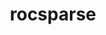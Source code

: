 ---
title: "rocsparse"
layout: cache
categories: [package, develop]
meta: {"compilers": ["gcc@11.4.0", "gcc@13.2.0"], "num_specs": 25, "num_specs_by_stack": {"e4s": 19, "ml-linux-x86_64-rocm": 6, "root": 25}, "oss": ["ubuntu22.04", "ubuntu24.04"], "platforms": ["linux"], "stacks": ["e4s", "ml-linux-x86_64-rocm", "root"], "targets": ["x86_64_v3"], "versions": ["6.3.3", "6.4.3", "7.0.0"]}
spec_details: [{"compiler": "gcc@13.2.0", "hash": "4ke6cfkvv32eyucq7a7lqkua2wn6xsf3", "os": "ubuntu24.04", "platform": "linux", "size": "-", "stacks": ["ml-linux-x86_64-rocm", "root"], "target": "x86_64_v3", "variants": ["amdgpu_target:=gfx90a", "~asan", "build_system=cmake", "build_type=Release", "generator=make", "~ipo", "~test"], "versions": ["6.4.3"]}, {"compiler": "gcc@13.2.0", "hash": "55umdl4duntgl6m74lkt6rpaa3hp6zzy", "os": "ubuntu24.04", "platform": "linux", "size": "-", "stacks": ["ml-linux-x86_64-rocm", "root"], "target": "x86_64_v3", "variants": ["amdgpu_target:=gfx90a", "~asan", "build_system=cmake", "build_type=Release", "generator=make", "~ipo", "~test"], "versions": ["6.3.3"]}, {"compiler": "gcc@13.2.0", "hash": "5ynt3hz56dyxauqirj2nuprpsiyhj3r4", "os": "ubuntu24.04", "platform": "linux", "size": "-", "stacks": ["ml-linux-x86_64-rocm", "root"], "target": "x86_64_v3", "variants": ["amdgpu_target:=gfx90a", "~asan", "build_system=cmake", "build_type=Release", "generator=make", "~ipo", "~test"], "versions": ["6.4.3"]}, {"compiler": "gcc@11.4.0", "hash": "7b4tmbkcegsotsenfksumjmlc7ftfbkc", "os": "ubuntu22.04", "platform": "linux", "size": "-", "stacks": ["e4s", "root"], "target": "x86_64_v3", "variants": ["amdgpu_target:=auto", "~asan", "build_system=cmake", "build_type=Release", "generator=make", "~ipo", "~test"], "versions": ["6.4.3"]}, {"compiler": "gcc@13.2.0", "hash": "bxxxd7capvdgha62optzzvijdgfw5kt5", "os": "ubuntu24.04", "platform": "linux", "size": "-", "stacks": ["ml-linux-x86_64-rocm", "root"], "target": "x86_64_v3", "variants": ["amdgpu_target:=gfx90a", "~asan", "build_system=cmake", "build_type=Release", "generator=make", "~ipo", "~test"], "versions": ["6.3.3"]}, {"compiler": "gcc@11.4.0", "hash": "czb5grj7pkrnzujlj5seuon6tb6g2tpf", "os": "ubuntu22.04", "platform": "linux", "size": "-", "stacks": ["e4s", "root"], "target": "x86_64_v3", "variants": ["amdgpu_target:=auto", "~asan", "build_system=cmake", "build_type=Release", "generator=make", "~ipo", "~test"], "versions": ["7.0.0"]}, {"compiler": "gcc@13.2.0", "hash": "gpcmmcnoh7iro6dplhhymfojzpuaubb7", "os": "ubuntu24.04", "platform": "linux", "size": "-", "stacks": ["ml-linux-x86_64-rocm", "root"], "target": "x86_64_v3", "variants": ["amdgpu_target:=gfx90a", "~asan", "build_system=cmake", "build_type=Release", "generator=make", "~ipo", "~test"], "versions": ["6.3.3"]}, {"compiler": "gcc@11.4.0", "hash": "h3tvrv7qf22lqdd52cw4uojyimpu6dti", "os": "ubuntu22.04", "platform": "linux", "size": "-", "stacks": ["e4s", "root"], "target": "x86_64_v3", "variants": ["amdgpu_target:=auto", "~asan", "build_system=cmake", "build_type=Release", "generator=make", "~ipo", "~test"], "versions": ["6.4.3"]}, {"compiler": "gcc@13.2.0", "hash": "hjbofyau34do5kofka4kq3ozgk6vdtes", "os": "ubuntu24.04", "platform": "linux", "size": "-", "stacks": ["ml-linux-x86_64-rocm", "root"], "target": "x86_64_v3", "variants": ["amdgpu_target:=gfx90a", "~asan", "build_system=cmake", "build_type=Release", "generator=make", "~ipo", "~test"], "versions": ["6.4.3"]}, {"compiler": "gcc@11.4.0", "hash": "ikdq3omcf36rzi5uobc2httakws4pqvd", "os": "ubuntu22.04", "platform": "linux", "size": "-", "stacks": ["e4s", "root"], "target": "x86_64_v3", "variants": ["amdgpu_target:=auto", "~asan", "build_system=cmake", "build_type=Release", "generator=make", "~ipo", "~test"], "versions": ["6.4.3"]}, {"compiler": "gcc@11.4.0", "hash": "injvj6extvekpi72ef45evswgn3vkrgk", "os": "ubuntu22.04", "platform": "linux", "size": "-", "stacks": ["e4s", "root"], "target": "x86_64_v3", "variants": ["amdgpu_target:=auto", "~asan", "build_system=cmake", "build_type=Release", "generator=make", "~ipo", "~test"], "versions": ["7.0.0"]}, {"compiler": "gcc@11.4.0", "hash": "jyj5ccdhbe257taf4tablhkyua3ehidm", "os": "ubuntu22.04", "platform": "linux", "size": "-", "stacks": ["e4s", "root"], "target": "x86_64_v3", "variants": ["amdgpu_target:=auto", "~asan", "build_system=cmake", "build_type=Release", "generator=make", "~ipo", "~test"], "versions": ["7.0.0"]}, {"compiler": "gcc@11.4.0", "hash": "mpb4phgs5ciiihd2ytbiuhurd2tu5xwa", "os": "ubuntu22.04", "platform": "linux", "size": "-", "stacks": ["e4s", "root"], "target": "x86_64_v3", "variants": ["amdgpu_target:=auto", "~asan", "build_system=cmake", "build_type=Release", "generator=make", "~ipo", "~test"], "versions": ["7.0.0"]}, {"compiler": "gcc@11.4.0", "hash": "n3fnuxyjzkkybjsacydn7beoa6riw2sg", "os": "ubuntu22.04", "platform": "linux", "size": "-", "stacks": ["e4s", "root"], "target": "x86_64_v3", "variants": ["amdgpu_target:=auto", "~asan", "build_system=cmake", "build_type=Release", "generator=make", "~ipo", "~test"], "versions": ["6.4.3"]}, {"compiler": "gcc@11.4.0", "hash": "qqjnkfe2etb2q4yxdnl5s6iun3tklghm", "os": "ubuntu22.04", "platform": "linux", "size": "-", "stacks": ["e4s", "root"], "target": "x86_64_v3", "variants": ["amdgpu_target:=auto", "~asan", "build_system=cmake", "build_type=Release", "generator=make", "~ipo", "~test"], "versions": ["6.4.3"]}, {"compiler": "gcc@11.4.0", "hash": "qx32f7eml4vdc6noielyhir2tnjwh4lt", "os": "ubuntu22.04", "platform": "linux", "size": "-", "stacks": ["e4s", "root"], "target": "x86_64_v3", "variants": ["amdgpu_target:=auto", "~asan", "build_system=cmake", "build_type=Release", "generator=make", "~ipo", "~test"], "versions": ["7.0.0"]}, {"compiler": "gcc@11.4.0", "hash": "r44mkh4te42xinkrkcbzikqwbdfqvdph", "os": "ubuntu22.04", "platform": "linux", "size": "-", "stacks": ["e4s", "root"], "target": "x86_64_v3", "variants": ["amdgpu_target:=auto", "~asan", "build_system=cmake", "build_type=Release", "generator=make", "~ipo", "~test"], "versions": ["6.4.3"]}, {"compiler": "gcc@11.4.0", "hash": "r6d6whkcmeju6ddfriqvqev4xdbo7fb2", "os": "ubuntu22.04", "platform": "linux", "size": "-", "stacks": ["e4s", "root"], "target": "x86_64_v3", "variants": ["amdgpu_target:=auto", "~asan", "build_system=cmake", "build_type=Release", "generator=make", "~ipo", "~test"], "versions": ["6.4.3"]}, {"compiler": "gcc@11.4.0", "hash": "rcwctg7qc6bdobaanteg6ziab625o4gu", "os": "ubuntu22.04", "platform": "linux", "size": "-", "stacks": ["e4s", "root"], "target": "x86_64_v3", "variants": ["amdgpu_target:=auto", "~asan", "build_system=cmake", "build_type=Release", "generator=make", "~ipo", "~test"], "versions": ["7.0.0"]}, {"compiler": "gcc@11.4.0", "hash": "uksywmgiqctmignvboofzw2qlatfk3ew", "os": "ubuntu22.04", "platform": "linux", "size": "-", "stacks": ["e4s", "root"], "target": "x86_64_v3", "variants": ["amdgpu_target:=auto", "~asan", "build_system=cmake", "build_type=Release", "generator=make", "~ipo", "~test"], "versions": ["6.4.3"]}, {"compiler": "gcc@11.4.0", "hash": "v5ub7skdzvi5vin7aftqflrzlui3exrt", "os": "ubuntu22.04", "platform": "linux", "size": "-", "stacks": ["e4s", "root"], "target": "x86_64_v3", "variants": ["amdgpu_target:=auto", "~asan", "build_system=cmake", "build_type=Release", "generator=make", "~ipo", "~test"], "versions": ["6.4.3"]}, {"compiler": "gcc@11.4.0", "hash": "whx3aj3wd3muyh2h7jgam2u5l4biyne4", "os": "ubuntu22.04", "platform": "linux", "size": "-", "stacks": ["e4s", "root"], "target": "x86_64_v3", "variants": ["amdgpu_target:=auto", "~asan", "build_system=cmake", "build_type=Release", "generator=make", "~ipo", "~test"], "versions": ["6.4.3"]}, {"compiler": "gcc@11.4.0", "hash": "wwkc3gouacluc476qd57fwgp3sgchkb5", "os": "ubuntu22.04", "platform": "linux", "size": "-", "stacks": ["e4s", "root"], "target": "x86_64_v3", "variants": ["amdgpu_target:=auto", "~asan", "build_system=cmake", "build_type=Release", "generator=make", "~ipo", "~test"], "versions": ["6.4.3"]}, {"compiler": "gcc@11.4.0", "hash": "xokdymgjjncaihi4fwila5u55obnhzes", "os": "ubuntu22.04", "platform": "linux", "size": "-", "stacks": ["e4s", "root"], "target": "x86_64_v3", "variants": ["amdgpu_target:=auto", "~asan", "build_system=cmake", "build_type=Release", "generator=make", "~ipo", "~test"], "versions": ["6.4.3"]}, {"compiler": "gcc@11.4.0", "hash": "xp4dr5frqfxs54uxwlzawrorvupiwiue", "os": "ubuntu22.04", "platform": "linux", "size": "-", "stacks": ["e4s", "root"], "target": "x86_64_v3", "variants": ["amdgpu_target:=auto", "~asan", "build_system=cmake", "build_type=Release", "generator=make", "~ipo", "~test"], "versions": ["6.4.3"]}]
---